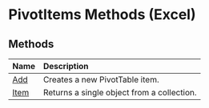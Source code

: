 
# PivotItems Methods (Excel)

## Methods



|**Name**|**Description**|
|:-----|:-----|
|[Add](2d24bb3f-e765-c78c-bef0-787db82056c7.md)|Creates a new PivotTable item.|
|[Item](2ce0e125-1613-4dd9-9afa-623f6cca52b7.md)|Returns a single object from a collection.|
